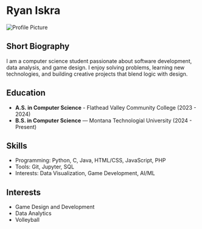 # Ryan Iskra

![Profile Picture](https://via.placeholder.com/150)

## Short Biography
I am a computer science student passionate about software development, data analysis, and game design. I enjoy solving problems, learning new technologies, and building creative projects that blend logic with design.

## Education
- **A.S. in Computer Science** - Flathead Valley Community College (2023 - 2024)
- **B.S. in Computer Science** — Montana Technologial University (2024 - Present)

## Skills
- Programming: Python, C, Java, HTML/CSS, JavaScript, PHP
- Tools: Git, Jupyter, SQL
- Interests: Data Visualization, Game Development, AI/ML

## Interests
- Game Design and Development  
- Data Analytics
- Volleyball
